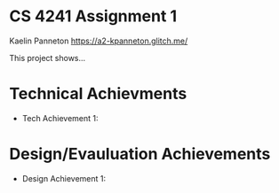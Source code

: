 # CS 4241 Assignment 1
Kaelin Panneton https://a2-kpanneton.glitch.me/

This project shows...

# Technical Achievments
- Tech Achievement 1:

# Design/Evauluation Achievements
- Design Achievement 1: